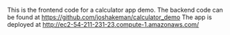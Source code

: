 This is the frontend code for a calculator app demo. The backend code can be found at https://github.com/joshakeman/calculator_demo
The app is deployed at http://ec2-54-211-231-23.compute-1.amazonaws.com/